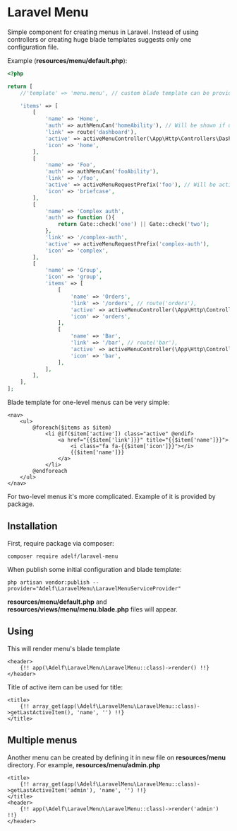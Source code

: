 # Laravel Menu

Simple component for creating menus in Laravel. Instead of using controllers or creating huge blade templates suggests only one configuration file.

Example (**resources/menu/default.php**):

```php
<?php

return [
    //'template' => 'menu.menu', // custom blade template can be provided here

    'items' => [
        [
            'name' => 'Home',
            'auth' => authMenuCan('homeAbility'), // Will be shown if user "can" 'homeAbility'.
            'link' => route('dashboard'),
            'active' => activeMenuController(\App\Http\Controllers\DashboardController::class),
            'icon' => 'home',
        ],
        [
            'name' => 'Foo',
            'auth' => authMenuCan('fooAbility'),
            'link' => '/foo',
            'active' => activeMenuRequestPrefix('foo'), // Will be active for all '/foo*' URL's
            'icon' => 'briefcase',
        ],
        [
            'name' => 'Complex auth',
            'auth' => function (){
                return Gate::check('one') || Gate::check('two');
            },
            'link' => '/complex-auth',
            'active' => activeMenuRequestPrefix('complex-auth'),
            'icon' => 'complex',
        ],
        [
            'name' => 'Group',
            'icon' => 'group',
            'items' => [
                [
                    'name' => 'Orders',
                    'link' => '/orders', // route('orders'),
                    'active' => activeMenuController(\App\Http\Controllers\OrdersController::class),
                    'icon' => 'orders',
                ],
                [
                    'name' => 'Bar',
                    'link' => '/bar', // route('bar'),
                    'active' => activeMenuController(\App\Http\Controllers\BarController::class),
                    'icon' => 'bar',
                ],
            ],
        ],
    ],
];
```

Blade template for one-level menus can be very simple:
```blade
<nav>
    <ul>
        @foreach($items as $item)
            <li @if($item['active']) class="active" @endif>
                <a href="{{$item['link']}}" title="{{$item['name']}}">
                    <i class="fa fa-{{$item['icon']}}"></i>
                    {{$item['name']}}
                </a>
            </li>
        @endforeach
    </ul>
</nav>
```

For two-level menus it's more complicated. Example of it is provided by package.

## Installation
First, require package via composer:
```
composer require adelf/laravel-menu
```
When publish some initial configuration and blade template:
```
php artisan vendor:publish --provider="Adelf\LaravelMenu\LaravelMenuServiceProvider"
```
**resources/menu/default.php** and **resources/views/menu/menu.blade.php** files will appear.

## Using
This will render menu's blade template
```blade
<header>
    {!! app(\Adelf\LaravelMenu\LaravelMenu::class)->render() !!}
</header>
```

Title of active item can be used for title:
```blade
<title>
    {!! array_get(app(\Adelf\LaravelMenu\LaravelMenu::class)->getLastActiveItem(), 'name', '') !!}
</title>
```

## Multiple menus
Another menu can be created by defining it in new file on **resources/menu** directory. For example, **resources/menu/admin.php**

```blade
<title> 
    {!! array_get(app(\Adelf\LaravelMenu\LaravelMenu::class)->getLastActiveItem('admin'), 'name', '') !!}
</title>
<header>
    {!! app(\Adelf\LaravelMenu\LaravelMenu::class)->render('admin') !!}
</header>
```